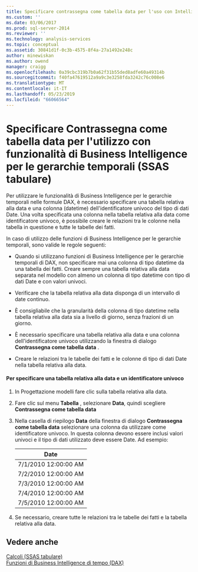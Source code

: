 ```yaml
---
title: Specificare contrassegna come tabella data per l'uso con Intelligence in tempo (SSAS tabulare) | Microsoft Docs
ms.custom: ''
ms.date: 03/06/2017
ms.prod: sql-server-2014
ms.reviewer: ''
ms.technology: analysis-services
ms.topic: conceptual
ms.assetid: 30841d1f-0c3b-4575-8f4a-27a1492e248c
author: minewiskan
ms.author: owend
manager: craigg
ms.openlocfilehash: 0a39cbc319b7b0a62f31b55ded8adfe60a49314b
ms.sourcegitcommit: f40fa47619512a9a9c3e3258fda3242c76c008e6
ms.translationtype: MT
ms.contentlocale: it-IT
ms.lasthandoff: 05/23/2019
ms.locfileid: "66066564"
---
```

# <a name="specify-mark-as-date-table-for-use-with-time-intelligence-ssas-tabular"></a>Specificare Contrassegna come tabella data per l'utilizzo con funzionalità di Business Intelligence per le gerarchie temporali (SSAS tabulare)
  Per utilizzare le funzionalità di Business Intelligence per le gerarchie temporali nelle formule DAX, è necessario specificare una tabella relativa alla data e una colonna (datetime) dell'identificatore univoco del tipo di dati Date. Una volta specificata una colonna nella tabella relativa alla data come identificatore univoco, è possibile creare le relazioni tra le colonne nella tabella in questione e tutte le tabelle dei fatti.  
  
 In caso di utilizzo delle funzioni di Business Intelligence per le gerarchie temporali, sono valide le regole seguenti:  
  
-   Quando si utilizzano funzioni di Business Intelligence per le gerarchie temporali di DAX, non specificare mai una colonna di tipo datetime da una tabella dei fatti. Creare sempre una tabella relativa alla data separata nel modello con almeno un colonna di tipo datetime con tipo di dati Date e con valori univoci.  
  
-   Verificare che la tabella relativa alla data disponga di un intervallo di date continuo.  
  
-   È consigliabile che la granularità della colonna di tipo datetime nella tabella relativa alla data sia a livello di giorno, senza frazioni di un giorno.  
  
-   È necessario specificare una tabella relativa alla data e una colonna dell'identificatore univoco utilizzando la finestra di dialogo **Contrassegna come tabella data** .  
  
-   Creare le relazioni tra le tabelle dei fatti e le colonne di tipo di dati Date nella tabella relativa alla data.  
  
#### <a name="to-specify-a-date-table-and-unique-identifier"></a>Per specificare una tabella relativa alla data e un identificatore univoco  
  
1.  In Progettazione modelli fare clic sulla tabella relativa alla data.  
  
2.  Fare clic sul menu **Tabella** , selezionare **Data**, quindi scegliere **Contrassegna come tabella data**  
  
3.  Nella casella di riepilogo **Data** della finestra di dialogo **Contrassegna come tabella data** selezionare una colonna da utilizzare come identificatore univoco. In questa colonna devono essere inclusi valori univoci e il tipo di dati utilizzato deve essere Date. Ad esempio:   
  
    |Date|  
    |----------|  
    |7/1/2010 12:00:00 AM|  
    |7/2/2010 12:00:00 AM|  
    |7/3/2010 12:00:00 AM|  
    |7/4/2010 12:00:00 AM|  
    |7/5/2010 12:00:00 AM|  
  
4.  Se necessario, creare tutte le relazioni tra le tabelle dei fatti e la tabella relativa alla data.  
  
## <a name="see-also"></a>Vedere anche  
 [Calcoli &#40;SSAS tabulare&#41;](calculations-ssas-tabular.md)   
 [Funzioni di Business Intelligence di tempo &#40;DAX&#41;](https://msdn.microsoft.com/library/ee634763.aspx)  
  
  
